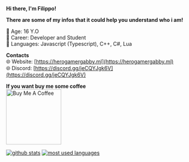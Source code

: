 **Hi there, I'm Filippo!**<br>

**There are some of my infos that it could help you understand who i am!**<br>

🎂 Age: 16 Y.O<br>
🔧 Career: Developer and Student<br>
📝 Languages: Javascript (Typescript), C++, C#, Lua<br>

**Contacts**<br>
🌐 Website: [https://herogamergabby.ml](https://herogamergabby.ml)<br>
🌐 Discord: [https://discord.gg/jeCQYJgk6V](https://discord.gg/jeCQYJgk6V)<br>

**If you want buy me some coffee**<br>
<a href="https://www.buymeacoffee.com/FilippoHero" target="_blank"><img src="https://cdn.buymeacoffee.com/buttons/v2/default-red.png" alt="Buy Me A Coffee" width="150" ></a>

[![github stats](https://github-readme-stats.vercel.app/api?username=itzheropvp&show_icons=true&title_color=fff&icon_color=79ff97&text_color=9f9f9f&bg_color=151515&count_private=true)](https://github.com/Matt0550)
[![most used languages](https://github-readme-stats.vercel.app/api/top-langs/?username=itzheropvp&layout=compact&show_icons=true&title_color=fff&icon_color=79ff97&text_color=9f9f9f&bg_color=151515&count_private=true&langs_count=6)](https://github.com/itzheropvp)
